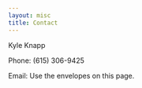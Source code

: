 ```yaml
---
layout: misc
title: Contact
---
```


Kyle Knapp

Phone: (615) 306-9425

Email: Use the envelopes on this page.

